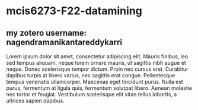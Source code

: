 # mcis6273-F22-datamining

## my zotero username: nagendramanikantareddykarri

Lorem ipsum dolor sit amet, consectetur adipiscing elit. Mauris finibus, leo sed tempus aliquam, neque lorem ornare mauris, ut sagittis nibh augue et neque. Donec scelerisque tempor dictum. Proin nec cursus erat. Curabitur dapibus turpis at libero varius, nec sagittis erat congue. Pellentesque tempus venenatis ullamcorper. Maecenas eget tincidunt purus. Nulla est purus, fermentum at ligula quis, fermentum volutpat libero. Aenean molestie nec tortor et feugiat. Vestibulum scelerisque elit vitae tellus lobortis, a ultrices sapien dapibus.
